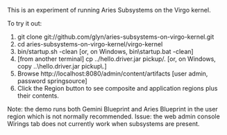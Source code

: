 This is an experiment of running Aries Subsystems on the Virgo kernel.

To try it out:

1. git clone git://github.com/glyn/aries-subsystems-on-virgo-kernel.git
2. cd aries-subsystems-on-virgo-kernel/virgo-kernel
3. bin/startup.sh -clean [or, on Windows, bin\startup.bat -clean]
4. [from another terminal] cp ../hello.driver.jar pickup/. [or, on Windows, copy ..\hello.driver.jar pickup\\.]
5. Browse http://localhost:8080/admin/content/artifacts [user admin, password springsource]
6. Click the Region button to see composite and application regions plus their contents.

Note: the demo runs both Gemini Blueprint and Aries Blueprint in the user region which is not normally recommended.
Issue: the web admin console Wirings tab does not currently work when subsystems are present.
